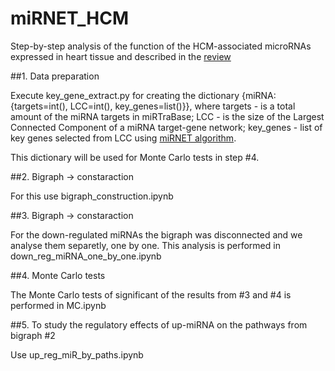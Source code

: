 # miRNET_HCM

Step-by-step analysis of the function of the HCM-associated microRNAs expressed in heart tissue and described in the [review](https://www.internationaljournalofcardiology.com/article/S0167-5273(20)34078-X/fulltext)

##1. Data preparation

Execute key_gene_extract.py for creating the dictionary {miRNA: {targets=int(), LCC=int(), key_genes=list()}}, where targets - is a total amount of the miRNA targets in miRTraBase; LCC - is the size of the Largest Connected Component of a miRNA target-gene  network; key_genes - list of key genes selected from LCC using [miRNET algorithm](https://pubmed.ncbi.nlm.nih.gov/33352947/).

This dictionary will be used for Monte Carlo tests in step #4.

##2. Bigraph <miRNA> -> <Reactome gene set> constaraction

For this use bigraph_construction.ipynb

##3. Bigraph <miRNA> -> <Reactome gene set> constaraction

For the down-regulated miRNAs the bigraph was disconnected and we analyse them separetly, one by one.
This analysis is performed in down_reg_miRNA_one_by_one.ipynb

##4. Monte Carlo tests

The Monte Carlo tests of significant of the results from #3 and #4 is performed in MC.ipynb

##5. To study the regulatory effects of up-miRNA on the pathways from bigraph #2

Use up_reg_miR_by_paths.ipynb